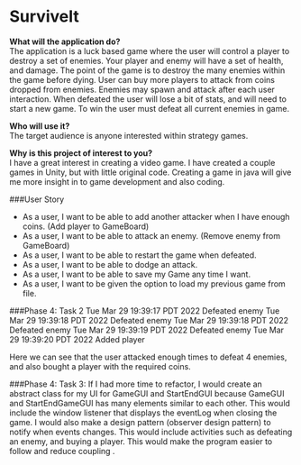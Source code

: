 # SurviveIt
**What will the application do?**  \
The application is a luck based game where the user will
control a player to destroy a set of enemies. 
Your player and enemy will have a set of health, and damage.
The point of the game is to destroy the many enemies within the game before dying. 
User can buy more players to attack from coins dropped from enemies.
Enemies may spawn and attack after each user interaction. 
When defeated the user will lose a bit of stats, and will need to
start a new game. To win the user must defeat all current enemies in game.


**Who will use it?** \
The target audience is anyone interested within
strategy games. 

**Why is this project of interest to you?** \
I have a great interest in creating a video game. I have
created a couple games in Unity, but with little original code.
Creating a game in java will give me more insight in to
game development and also coding.

###User Story
- As a user, I want to be able to add another attacker when I have enough coins. (Add player to GameBoard)
- As a user, I want to be able to attack an enemy. (Remove enemy from GameBoard)
- As a user, I want to be able to restart the game when defeated.
- As a user, I want to be able to dodge an attack.
- As a user, I want to be able to save my Game any time I want.
- As a user, I want to be given the option to load my previous game from file.

###Phase 4: Task 2
Tue Mar 29 19:39:17 PDT 2022
Defeated enemy
Tue Mar 29 19:39:18 PDT 2022
Defeated enemy
Tue Mar 29 19:39:18 PDT 2022
Defeated enemy
Tue Mar 29 19:39:19 PDT 2022
Defeated enemy
Tue Mar 29 19:39:20 PDT 2022
Added player

Here we can see that the user attacked enough times to defeat 4 enemies, and also bought a player with the required coins.

###Phase 4: Task 3:
If I had more time to refactor, I would create an abstract class for my UI for GameGUI and StartEndGUI
because GameGUI and StartEndGameGUI has many elements similar to each other. This would include the window listener that 
displays the eventLog when closing the game. I would also make a design pattern (observer design pattern) to notify when events changes. This would
include activities such as defeating an enemy, and buying a player. This would make the program easier to follow and reduce coupling .
